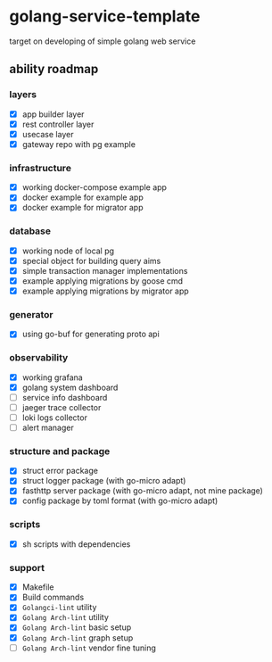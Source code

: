 # golang-service-template
target on developing of simple golang web service

## ability roadmap
### layers
- [x] app builder layer
- [x] rest controller layer
- [x] usecase layer
- [x] gateway repo with pg example
### infrastructure
- [x] working docker-compose example app
- [x] docker example for example app
- [x] docker example for migrator app
### database
- [x] working node of local pg
- [x] special object for building query aims
- [x] simple transaction manager implementations
- [x] example applying migrations by goose cmd 
- [x] example applying migrations by migrator app
### generator
- [x] using go-buf for generating proto api
### observability 
- [x] working grafana
- [x] golang system dashboard
- [ ] service info dashboard
- [ ] jaeger trace collector
- [ ] loki logs collector
- [ ] alert manager 
### structure and package
- [x] struct error package
- [x] struct logger package (with go-micro adapt)
- [x] fasthttp server package (with go-micro adapt, not mine package)
- [x] config package by toml format (with go-micro adapt)
### scripts
- [x] sh scripts with dependencies
### support
- [x] Makefile
- [x] Build commands
- [x] `Golangci-lint` utility
- [x] `Golang Arch-lint` utility
- [x] `Golang Arch-lint` basic setup
- [x] `Golang Arch-lint` graph setup 
- [ ] `Golang Arch-lint` vendor fine tuning